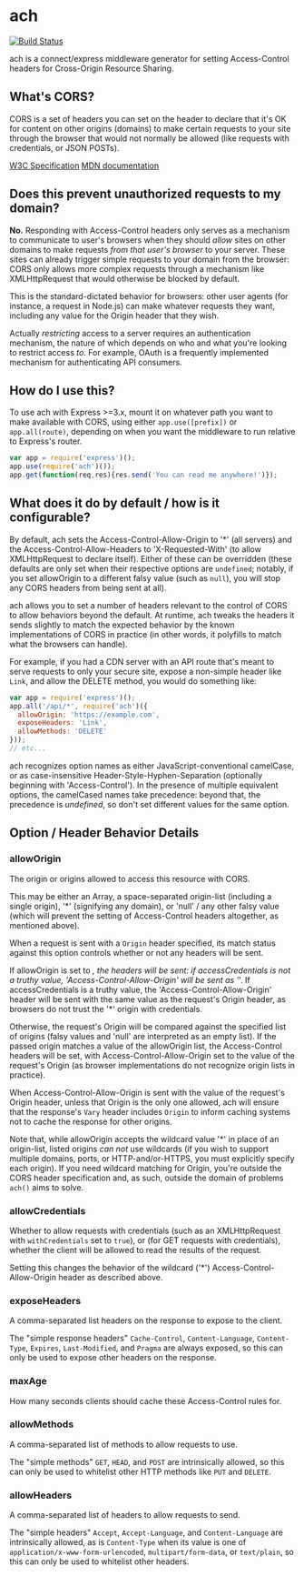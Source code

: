 # ach

[![Build Status](https://travis-ci.org/stuartpb/ach.png?branch=master)](https://travis-ci.org/stuartpb/ach)

ach is a connect/express middleware generator for setting Access-Control
headers for Cross-Origin Resource Sharing.

## What's CORS?

CORS is a set of headers you can set on the header to declare that it's OK for
content on other origins (domains) to make certain requests to your site
through the browser that would not normally be allowed (like requests with
credentials, or JSON POSTs).

[W3C Specification][Spec] [MDN documentation][MDN]

[Spec]: http://www.w3.org/TR/cors/
[MDN]: https://developer.mozilla.org/en-US/docs/HTTP/Access_control_CORS

## Does this prevent unauthorized requests to my domain?

**No.** Responding with Access-Control headers only serves as a mechanism to
communicate to user's browsers when they should *allow* sites on other domains
to make requests *from that user's browser* to your server. These sites can
already trigger simple requests to your domain from the browser: CORS only
allows more complex requests through a mechanism like XMLHttpRequest that would
otherwise be blocked by default.

This is the standard-dictated behavior for browsers: other user agents (for
instance, a request in Node.js) can make whatever requests they want, including
any value for the Origin header that they wish.

Actually *restricting* access to a server requires an authentication mechanism,
the nature of which depends on who and what you're looking to restrict access
*to*. For example, OAuth is a frequently implemented mechanism for
authenticating API consumers.

## How do I use this?

To use ach with Express >=3.x, mount it on whatever path you want to make
available with CORS, using either `app.use([prefix])` or `app.all(route)`,
depending on when you want the middleware to run relative to Express's router.

```js
var app = require('express')();
app.use(require('ach')());
app.get(function(req,res){res.send('You can read me anywhere!')});
```

## What does it do by default / how is it configurable?

By default, ach sets the Access-Control-Allow-Origin to '*' (all servers) and
the Access-Control-Allow-Headers to 'X-Requested-With' (to allow XMLHttpRequest
to declare itself). Either of these can be overridden (these defaults are only
set when their respective options are `undefined`; notably, if you set
allowOrigin to a different falsy value (such as `null`), you will stop any
CORS headers from being sent at all).

ach allows you to set a number of headers relevant to the control of CORS to
allow behaviors beyond the default. At runtime, ach tweaks the headers it sends
slightly to match the expected behavior by the known implementations of CORS
in practice (in other words, it polyfills to match what the browsers can
handle).

For example, if you had a CDN server with an API route that's meant to serve
requests to only your secure site, expose a non-simple header like `Link`,
and allow the DELETE method, you would do something like:

```js
var app = require('express')();
app.all('/api/*', require('ach')({
  allowOrigin: 'https://example.com',
  exposeHeaders: 'Link',
  allowMethods: 'DELETE'
}));
// etc...
```

ach recognizes option names as either JavaScript-conventional camelCase,
or as case-insensitive Header-Style-Hyphen-Separation (optionally beginning
with 'Access-Control'). In the presence of multiple equivalent options,
the camelCased names take precedence: beyond that, the precedence is
*undefined*, so don't set different values for the same option.

## Option / Header Behavior Details

### allowOrigin

The origin or origins allowed to access this resource with CORS.

This may be either an Array, a space-separated origin-list (including a single
origin), '*' (signifying any domain), or 'null' / any other falsy value (which
will prevent the setting of Access-Control headers altogether, as mentioned
above).

When a request is sent with a `Origin` header specified, its match status
against this option controls whether or not any headers will be sent.

If allowOrigin is set to *, the headers will be sent: if accessCredentials is
not a truthy value, 'Access-Control-Allow-Origin' will be sent as '*'. If
accessCredentials is a truthy value, the 'Access-Control-Allow-Origin' header
will be sent with the same value as the request's Origin header, as browsers
do not trust the '*' origin with credentials.

Otherwise, the request's Origin will be compared against the specified list of
origins (falsy values and 'null' are interpreted as an empty list). If the
passed origin matches a value of the allowOrigin list, the Access-Control
headers will be set, with Access-Control-Allow-Origin set to the value of the
request's Origin (as browser implementations do not recognize origin lists in
practice).

When Access-Control-Allow-Origin is sent with the value of the request's Origin
header, unless that Origin is the only one allowed, ach will ensure that the
response's `Vary` header includes `Origin` to inform caching systems not to
cache the response for other origins.

Note that, while allowOrigin accepts the wildcard value '*' in place of an
origin-list, listed origins *can not* use wildcards (if you wish to support
multiple domains, ports, or HTTP-and/or-HTTPS, you must explicitly specify each
origin). If you need wildcard matching for Origin, you're outside the CORS
header specification and, as such, outside the domain of problems `ach()` aims
to solve.

### allowCredentials

Whether to allow requests with credentials (such as an XMLHttpRequest with
`withCredentials` set to `true`), or (for GET requests with credentials),
whether the client will be allowed to read the results of the request.

Setting this changes the behavior of the wildcard ('*')
Access-Control-Allow-Origin header as described above.

### exposeHeaders

A comma-separated list headers on the response to expose to the client.

The "simple response headers" `Cache-Control`, `Content-Language`,
`Content-Type`, `Expires`, `Last-Modified`, and `Pragma` are always exposed, so
this can only be used to expose other headers on the response.

### maxAge

How many seconds clients should cache these Access-Control rules for.

### allowMethods

A comma-separated list of methods to allow requests to use.

The "simple methods" `GET`, `HEAD`, and `POST` are intrinsically allowed, so
this can only be used to whitelist other HTTP methods like `PUT` and `DELETE`.

### allowHeaders

A comma-separated list of headers to allow requests to send.

The "simple headers" `Accept`, `Accept-Language`, and `Content-Language` are
intrinsically allowed, as is `Content-Type` when its value is one of
`application/x-www-form-urlencoded`, `multipart/form-data`, or `text/plain`,
so this can only be used to whitelist other headers.
